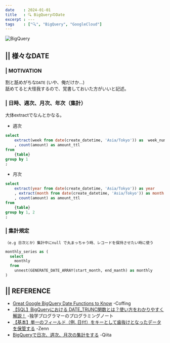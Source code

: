 ```yaml
---
date    : 2024-01-01
title   : 🔍 BigQueryのDate
excerpt : ---
tags    : ["🔍", "BigQuery", "GoogleCloud"]
---
```


![BigQuery](https://cdn-ssl-devio-img.classmethod.jp/wp-content/uploads/2020/09/gcp-eyecatch-bigquery_1200x630.png)

## || 様々なDATE
### | MOTIVATION

割と舐めがちな`DATE` (いや、俺だけか...) <br>
舐めてると大怪我するので、覚書しておいた方がいいと記述。


### | 日時、週次、月次、年次（集計）

大体extractでなんとかなる。

- 週次
```sql
select
    extract(week from date(create_datetime, 'Asia/Tokyo')) as  week_num
    , count(amount) as amount_ttl
from
    {table}
group by 1
;
```
- 月次
```sql
select
    extract(year from date(create_datetime, 'Asia/Tokyo')) as year
    , extract(month from date(create_datetime, 'Asia/Tokyo')) as month
    , count(amount) as amount_ttl
from
    {table}
group by 1, 2
;
```


### | 集計規定

    （e.g 日次とか）集計中にnull で丸まっちゃう時、レコードを保持させたい時に使う

```sql
monthly_series as (
  select
    monthly
  from
    unnest(GENERATE_DATE_ARRAY(start_month, end_manth) as monthly
)
```



## || REFERENCE
- [Great Google BigQuery Date Functions to Know](https://coffingdw.com/great-google-bigquery-date-functions-to-know/) -Coffing
- [【SQL】BigQueryにおける DATE_TRUNC関数とは？使い方をわかりやすく解説！](https://programmingnote.jp/archives/2186) -独学プログラマーのプログラミングノート
- [【基本】単一のフィールド（例. 日付）をキーとして歯抜けとなったデータを保管する](https://zenn.dev/cureapp/articles/bigquery-monthly-series) -Zenn
- [BigQueryで日次、週次、月次の集計をする](https://qiita.com/akinov/items/845961a6d1dc5d8843ca) -Qiita



